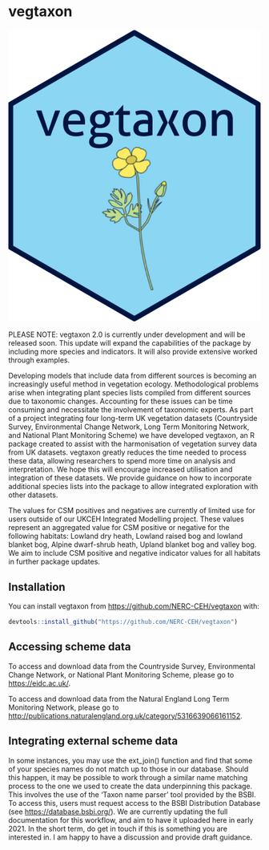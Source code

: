 
<!-- README.md is generated from README.Rmd. Please edit that file -->

# vegtaxon

<!-- badges: start -->
<!-- badges: end -->

![Image](man/figures/vegtaxon_hex_sticker.png?raw=true)

PLEASE NOTE: vegtaxon 2.0 is currently under development and will be
released soon. This update will expand the capabilities of the package
by including more species and indicators. It will also provide extensive
worked through examples.

Developing models that include data from different sources is becoming
an increasingly useful method in vegetation ecology. Methodological
problems arise when integrating plant species lists compiled from
different sources due to taxonomic changes. Accounting for these issues
can be time consuming and necessitate the involvement of taxonomic
experts. As part of a project integrating four long-term UK vegetation
datasets (Countryside Survey, Environmental Change Network, Long Term
Monitoring Network, and National Plant Monitoring Scheme) we have
developed vegtaxon, an R package created to assist with the
harmonisation of vegetation survey data from UK datasets. vegtaxon
greatly reduces the time needed to process these data, allowing
researchers to spend more time on analysis and interpretation. We hope
this will encourage increased utilisation and integration of these
datasets. We provide guidance on how to incorporate additional species
lists into the package to allow integrated exploration with other
datasets.

The values for CSM positives and negatives are currently of limited use
for users outside of our UKCEH Integrated Modelling project. These
values represent an aggregated value for CSM positive or negative for
the following habitats: Lowland dry heath, Lowland raised bog and
lowland blanket bog, Alpine dwarf-shrub heath, Upland blanket bog and
valley bog. We aim to include CSM positive and negative indicator values
for all habitats in further package updates.

## Installation

You can install vegtaxon from <https://github.com/NERC-CEH/vegtaxon>
with:

``` r
devtools::install_github("https://github.com/NERC-CEH/vegtaxon")
```

## Accessing scheme data

To access and download data from the Countryside Survey, Environmental
Change Network, or National Plant Monitoring Scheme, please go to
<https://eidc.ac.uk/>.

To access and download data from the Natural England Long Term
Monitoring Network, please go to
<http://publications.naturalengland.org.uk/category/5316639066161152>.

## Integrating external scheme data

In some instances, you may use the ext\_join() function and find that
some of your species names do not match up to those in our database.
Should this happen, it may be possible to work through a similar name
matching process to the one we used to create the data underpinning this
package. This involves the use of the ‘Taxon name parser’ tool provided
by the BSBI. To access this, users must request access to the BSBI
Distribution Database (see <https://database.bsbi.org/>). We are
currently updating the full documentation for this workflow, and aim to
have it uploaded here in early 2021. In the short term, do get in touch
if this is something you are interested in. I am happy to have a
discussion and provide draft guidance.
